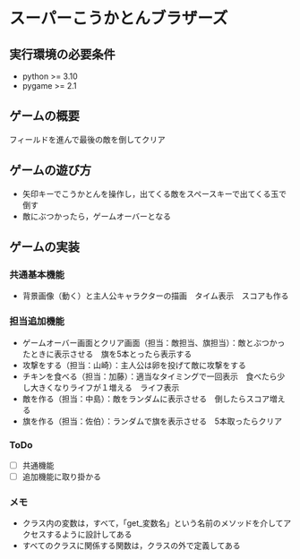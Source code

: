 # スーパーこうかとんブラザーズ

## 実行環境の必要条件
* python >= 3.10
* pygame >= 2.1

## ゲームの概要
フィールドを進んで最後の敵を倒してクリア

## ゲームの遊び方
* 矢印キーでこうかとんを操作し，出てくる敵をスペースキーで出てくる玉で倒す
* 敵にぶつかったら，ゲームオーバーとなる

## ゲームの実装
### 共通基本機能
* 背景画像（動く）と主人公キャラクターの描画　タイム表示　スコアも作る

### 担当追加機能
* ゲームオーバー画面とクリア画面（担当：敵担当、旗担当）：敵とぶつかったときに表示させる　旗を5本とったら表示する
* 攻撃をする（担当：山崎）：主人公は卵を投げて敵に攻撃をする
* チキンを食べる（担当：加藤）：適当なタイミングで一回表示　食べたら少し大きくなりライフが１増える　ライフ表示
* 敵を作る（担当：中島）：敵をランダムに表示させる　倒したらスコア増える
* 旗を作る（担当：佐伯）：ランダムで旗を表示させる　5本取ったらクリア

### ToDo
- [ ] 共通機能
- [ ] 追加機能に取り掛かる

### メモ
* クラス内の変数は，すべて，「get_変数名」という名前のメソッドを介してアクセスするように設計してある
* すべてのクラスに関係する関数は，クラスの外で定義してある
